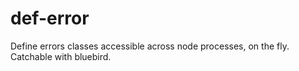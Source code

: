 # def-error
Define errors classes accessible across node processes, on the fly. Catchable with bluebird.
